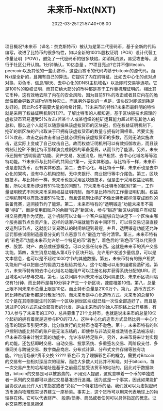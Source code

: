 ﻿---
weight: 
title: "未来币-Nxt(NXT)"
description: "未来币（译名：奈克斯特币）被认为是第二代密码币，基于全新的代码编写，改进了比特币的很多特性，如以全新的100%股权证明（POS）设计代替工作量证明（POW），避免了一代密码币的..."
date: 2022-03-25T21:57:40+08:00
lastmod: 2022-03-25T16:45:40+08:00
draft: false
authors: ["Metabd"]
featuredImage: "weilaibi-nxtnxt.webp"
link: ""
tags: ["数字代币","未来币-Nxt(NXT)"]
categories: ["navigation"]
navigation: ["数字代币"]
lightgallery: true
toc: true
pinned: false
recommend: false
recommend1: false
---
项目概况?未来币（译名：奈克斯特币）被认为是第二代密码币，基于全新的代码编写，改进了比特币的很多特性，如以全新的100%股权证明（POS）设计代替工作量证明（POW），避免了一代密码币的很多缺陷，如消耗资源，易受攻击等。发行于社区公开认购。1分钟确认，10亿总量 。??项目亮点?它并不像litecoin、peercoin以及其他的一些山寨币，这些山寨币的代码均基于bitcoin的源代码。而Nxt是全新的，且拥有自己的算法。它提供了内在的特征，比如去中心化的点对点对换、彩色币、信息/聊天、去中心化的DNS(主机域名）以及即时交易等选项。它是100%的股权证明，而其它绝大部分的币种都是基于工作量机理证明的。相比其它币种，这有效地去除了内在的安全风险，因为目前51%的攻击或者其它内在的脆弱性都会导致这些PoW币种灭亡。而且另外要说的一点是，该协议对能源消耗是友好的，因此PoS不需要大量的哈希计算。??未来币的特性?未来币最鲜明的特性就是采用了权益证明机制?[1]??。了解比特币的人都知道，基于区块链技术原理的虚拟货币容易遭受51%攻击(若某个人或某组织的挖矿运算能力超过所有其他人的总和，那么这个人就可以随意操纵该虚拟货币的区块链)。但在权益证明机制下，挖矿的新区块的产出取决于已拥有该虚拟货币的数量与拥有时间相乘。若要实施51%攻击，攻击之前攻击者自己就必须拥有该虚拟货币的多数，否则无法实施攻击，这实际上变成了自己攻击自己。故而权益证明机制可以有效抵御攻击，而且该机制让挖矿不像比特币那样演变成剧烈的军备竞赛，从而节约了能源。另外，未来币还拥有“透明锻造”功能、资产交易、发送消息、账户租赁、去中心化域名等等独特功能。??未来币与比特币的共同点?第一，无实体形态。与比特币一样，未来币也是虚拟货币，没有实体形态。第二，去中心化。与比特币一样，未来币也是去中心化的架构，没有中心机构控制，无中央银行、商业银行等中介尾色。第三，区块链技术。与比特币一样，未来币也是采用区块链技术，但是由于采用权益证明机制，所以未来币却没有51%攻击的问题?。??未来币与比特币的区别?第一，工作量证明模式不同未来币采用权益证明机制，而不是比特币的工作量证明机制。权益证明机制可以有效抵御51%攻击，而且该机制让挖矿不像比特币那样演变成剧烈的装备竞赛，这间接节约了能源。第二，未来币特有的“透明锻造”功能未来币不需要“挖矿”，而是使用旧账户的余额“锻造”新区块，参与“锻造”新区块的账户有权获得交易费用作为奖励。这个机制可以让每一个客户端能够自动决足下一个区块由哪个服务器节点负责产生，这样的话客户端就能节省中间环节，可以将交易记录直接发送到该节点，这就能让交易确认的时间缩短到最短。并且，透明锻造功能还允许惩罚那些试图制造恶意分支的节点恶意节点“锻造力”临时清零。第三，未来币特有的“彩色币”功能未来币允许给一个特足的币“着色”，着色后的“彩色币”可以代表债券、股票、财产、商品或任意概念，可以交易任何东西。这就是未来币的资产交易功能。第四，发生消息功能从第4万个区块开始，允许用户发送少量信息，可以是文本信息，也可以是不超过1000字节的其他数据。第五，未来币特有的账户租赁功能用户可以把自己的锻造力出租给其他人，这个功能可以用来组建锻造矿池。第六，未来币特有的去中心化域名功能用户可以注册名称并获得系统分配的URI，而且域名可以参与交易。第七，区块间隔不同未来币区块间隔更快，未来币区块间隔仅有1分钟，而比特币是每10分钟才产生一个新区块，速度相差10倍。第八，总量上限不同未来币总量上限是10亿，而比特币总量是2100万个。第九，造币方式不同比特币的新币都是分散发行的，而未来币是中心化造币方式。未来币的总量10亿个是在其刚刚诞生时的第一个区块(创世区块)就已经一次性全部造好了。而且是通过IPO的方式完成全部货币的分发，是由未来币的创始人在网络上公开募集，有73人参与了未来币的工PO，总共募集了21个比特币，也就是说未来币的总量10亿个起初的拥有着就是这参与IPO的73人。这种中心化的造币方式显然比另一中心化造币的瑞波币引更优雅，比分散发行的比特币也毫不逊色。第十，未来币特有的账户控制功能比特币的账户是无法冻结的，即使参与非法交易或洗钱也无法被冻结;但未来币将来计划实现的功能中，允许冻结特足账户。另外，未来币将来计划实现的功能，还包括即时交易、自动交易、投票系统、多重签名交易、两阶段支付、多重网关与跨链交易、数字商品商店、分布式计算、分布式文件存储等独有功能。??应用场景?货币交换
?????
彩色币
为了理解彩色币的概念，需要对Bitcoin的交易有一些相对深层次的理解，而绝大多数人对此并不知晓。对于bitcoin，每一次交易产生的哈希地址是基于之前最后接受该货币的地址的。因此对于数据块链，bitcoin的交易是可以被追溯的。不用别人提醒，这就意味着一个币的单独或者一系列的交易都可以通过交易基准进行追溯。因为这是一个事实，因此如果能扩展协议从而允许人们来指定或者“彩色”一个特定钱币的话，我们就可以为虚拟密码货币通向物理现实世界建立一座桥梁。事实上，这个货币可以用来代表地球上的物理存在体。它可以代表财产、 股票/债券、商品或者任何可以具体指定的概念。证券交易市场信息担保
